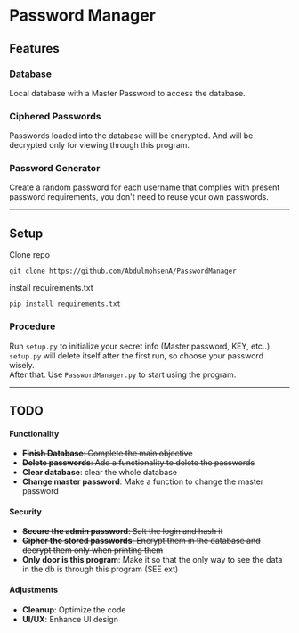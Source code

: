 # Password Manager


## Features

### Database
Local database with a Master Password to access the database.

### Ciphered Passwords
Passwords loaded into the database will be encrypted. And will be decrypted only for viewing through this program.

### Password Generator
Create a random password for each username that complies with present password requirements, you don't need to reuse your own passwords.

---

## Setup
Clone repo
```
git clone https://github.com/AbdulmohsenA/PasswordManager
```
install requirements.txt
```
pip install requirements.txt
```

### Procedure
Run `setup.py` to initialize your secret info (Master password, KEY, etc..). `setup.py` will delete itself after the first run, so choose your password wisely.  
After that. Use `PasswordManager.py` to start using the program.

---
 
## TODO
#### Functionality
- ~~**Finish Database**: Complete the main objective~~
- ~~**Delete passwords**: Add a functionality to delete the passwords~~
- **Clear database**: clear the whole database
- **Change master password**: Make a function to change the master password

#### Security
- ~~**Secure the admin password**: Salt the login and hash it~~
- ~~**Cipher the stored passwords**: Encrypt them in the database and decrypt them only when printing them~~
- **Only door is this program**: Make it so that the only way to see the data in the db is through this program (SEE ext)

#### Adjustments
- **Cleanup**: Optimize the code
- **UI/UX**: Enhance UI design
